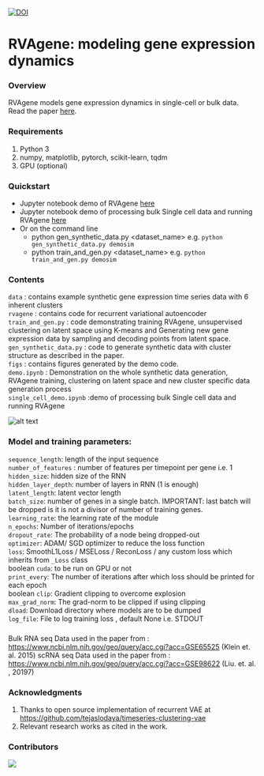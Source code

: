 

[![DOI](https://zenodo.org/badge/296531405.svg)](https://zenodo.org/badge/latestdoi/296531405)


# RVAgene: modeling gene expression dynamics 

### Overview
RVAgene models gene expression dynamics in single-cell or bulk data. Read the paper [here](https://www.biorxiv.org/content/10.1101/2020.11.10.375436v1).

### Requirements
1. Python 3
2. numpy, matplotlib, pytorch, scikit-learn, tqdm
3. GPU (optional)


### Quickstart
  - Jupyter notebook demo of RVAgene [here](https://github.com/maclean-lab/RVAgene/blob/master/demo.ipynb)
  - Jupyter notebook demo of processing bulk Single cell data and running RVAgene [here](https://github.com/maclean-lab/RVAgene/blob/master/single_cell_demo.ipynb)
  - Or on the command line
      - python gen_synthetic_data.py <dataset_name> e.g. `python gen_synthetic_data.py demosim`  
      - python train_and_gen.py <dataset_name> e.g. `python train_and_gen.py demosim`


### Contents 
`data` : contains example synthetic gene expression time series data with 6 inherent clusters <br />
`rvagene` : contains code for recurrent variational autoencoder <br />
`train_and_gen.py` : code demonstrating training RVAgene, unsupervised clustering on latent space using K-means and Generating new gene expression data by sampling and decoding points from latent space.  <br />
`gen_synthetic_data.py` : code to generate synthetic data with cluster structure as described in the paper. <br />
`figs` : contains figures generated by the demo code. <br />
`demo.ipynb` : Demonstration on the whole synthetic data generation, RVAgene training, clustering on latent space and new cluster specific data generation process <br />
`single_cell_demo.ipynb` :demo of processing bulk Single cell data and running RVAgene

![alt text](https://github.com/maclean-lab/RVAgene/blob/master/figs/demo.png?raw=true)

### Model and training parameters:
`sequence_length`: length of the input sequence  <br />
`number_of_features` : number of features per timepoint per gene i.e. 1  <br />
`hidden_size`:  hidden size of the RNN <br />
`hidden_layer_depth`: number of layers in RNN (1 is enough) <br />
`latent_length`: latent vector length <br />
`batch_size`: number of genes in a single batch. IMPORTANT: last batch will be dropped is it is not a divisor of number of training genes. <br />
`learning_rate`: the learning rate of the module <br />
`n_epochs`: Number of iterations/epochs <br />
`dropout_rate`: The probability of a node being dropped-out <br />
`optimizer`: ADAM/ SGD optimizer to reduce the loss function <br />
`loss`: SmoothL1Loss / MSELoss / ReconLoss / any custom loss which inherits from `_Loss` class <br />
 boolean `cuda`: to be run on GPU or not <br />
`print_every`: The number of iterations after which loss should be printed for each epoch <br />
boolean `clip`: Gradient clipping to overcome explosion <br />
`max_grad_norm`: The grad-norm to be clipped if using clipping <br />
`dload`: Download directory where models are to be dumped <br />
`log_file`: File to log training loss , default None i.e. STDOUT <br />

###
Bulk RNA seq Data used in the paper from : https://www.ncbi.nlm.nih.gov/geo/query/acc.cgi?acc=GSE65525 (Klein et. al. 2015)
scRNA seq Data used in the paper from : https://www.ncbi.nlm.nih.gov/geo/query/acc.cgi?acc=GSE98622 (Liu. et. al. , 20197) 
### Acknowledgments 
1. Thanks to open source implementation of recurrent VAE  at https://github.com/tejaslodaya/timeseries-clustering-vae
2. Relevant research works as cited in the work.


### Contributors
<a href="https://github.com/maclean-lab/RVAgene/graphs/contributors">
  <img src="https://contributors-img.web.app/image?repo=maclean-lab/RVAgene" />
</a>
